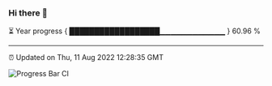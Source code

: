 ### Hi there 👋

⏳ Year progress { ██████████████████▁▁▁▁▁▁▁▁▁▁▁▁ } 60.96 %

---

⏰ Updated on Thu, 11 Aug 2022 12:28:35 GMT

![Progress Bar CI](https://github.com/liununu/liununu/workflows/Progress%20Bar%20CI/badge.svg)
